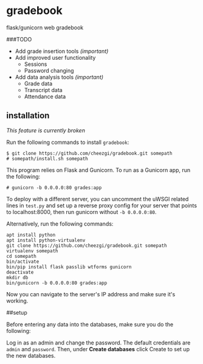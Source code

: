 # gradebook
flask/gunicorn web gradebook

###TODO

* Add grade insertion tools *(important)*
* Add improved user functionality
  * Sessions
  * Password changing
* Add data analysis tools *(important)*
  * Grade data
  * Transcript data
  * Attendance data

## installation

*This feature is currently broken*

Run the following commands to install `gradebook`:

```
$ git clone https://github.com/cheezgi/gradebook.git somepath
# somepath/install.sh somepath
```

This program relies on Flask and Gunicorn. To run as a Gunicorn app, run the following:

```
# gunicorn -b 0.0.0.0:80 grades:app
```

To deploy with a different server, you can uncomment the uWSGI related lines in `test.py`
and set up a reverse proxy config for your server that points to localhost:8000,
then run gunicorn without `-b 0.0.0.0:80`.

Alternatively, run the following commands:

```
apt install python
apt install python-virtualenv
git clone https://github.com/cheezgi/gradebook.git somepath
virtualenv somepath
cd somepath
bin/activate
bin/pip install flask passlib wtforms gunicorn
deactivate
mkdir db
bin/gunicorn -b 0.0.0.0:80 grades:app
```

Now you can navigate to the server's IP address and make sure it's working.


##setup

Before entering any data into the databases, make sure you do the following:

Log in as an admin and change the password. The default credentials are
`admin` and `password`. Then, under **Create databases** click Create to set up
the new databases.

